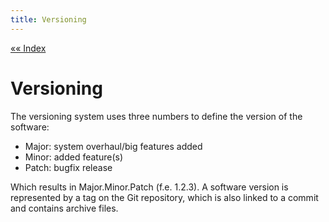 ```yaml
---
title: Versioning
---
```

[«« Index](index.html)

# Versioning #
The versioning system uses three numbers to define the version of the software:

* Major: system overhaul/big features added
* Minor: added feature(s)
* Patch: bugfix release

Which results in Major.Minor.Patch (f.e. 1.2.3).
A software version is represented by a tag on the Git repository, which is also linked to a commit and contains archive files.

